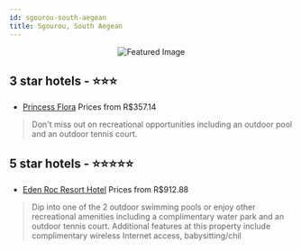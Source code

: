 ```yaml
---
id: sgourou-south-aegean
title: Sgourou, South Aegean
---
```


<center><img src="https://i.travelapi.com/hotels/2000000/1850000/1847700/1847683/6efcb226_z.jpg" alt="Featured Image" /></center>


##  3 star hotels - ⭐️⭐️⭐️

-    [Princess Flora](https://us.hurb.com/hotels/sgourou/princess-flora-JNP-JP050149?cmp=18055) Prices from R$357.14
   > Don't miss out on recreational opportunities including an outdoor pool and an outdoor tennis court.

##  5 star hotels - ⭐️⭐️⭐️⭐️⭐️

-    [Eden Roc Resort Hotel](https://us.hurb.com/hotels/sgourou/eden-roc-resort-hotel-JNP-JP050111?cmp=18055) Prices from R$912.88
   > Dip into one of the 2 outdoor swimming pools or enjoy other recreational amenities including a complimentary water park and an outdoor tennis court. Additional features at this property include complimentary wireless Internet access, babysitting/chil
